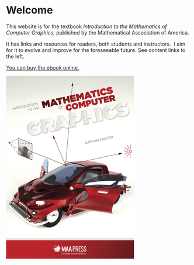 
# Welcome

This website is for the textbook _Introduction to the Mathematics of
Computer Graphics_, published by the Mathematical Association
of America.

It has links and resources for readers, both students and
instructors.  I aim for it to evolve and improve for the foreseeable future.
See content links to the left.

<a href="http://bookstore.ams.org/clrm-51" target="_blank">You can buy the ebook online.

![Book cover page](images/cover-page.png)</a>
